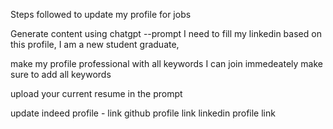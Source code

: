 Steps followed to update my profile for jobs

Generate content using chatgpt 
--prompt
I need to fill my linkedin based on this profile, I am a new student graduate,

make my profile professional 
with all keywords
I can join immedeately
make sure to add all keywords

upload your current resume in the prompt

update indeed profile - link 
github profile link
linkedin profile link
